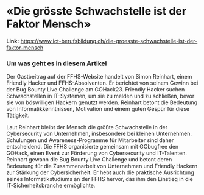 # «Die grösste Schwachstelle ist der Faktor Mensch»
**Link:** https://www.ict-berufsbildung.ch/die-groesste-schwachstelle-ist-der-faktor-mensch
### Um was geht es in diesem Artikel
<p>
Der Gastbeitrag auf der FFHS-Website handelt von Simon Reinhart, einem Friendly Hacker und FFHS-Absolventen. 
Er berichtet von seinem Gewinn bei der Bug Bounty Live Challenge am GOHack23. 
Friendly Hacker suchen Schwachstellen in IT-Systemen, um sie zu melden und zu schließen, bevor sie von böswilligen Hackern genutzt werden. 
Reinhart betont die Bedeutung von Informatikkenntnissen, Motivation und einem guten Gespür für diese Tätigkeit.

Laut Reinhart bleibt der Mensch die größte Schwachstelle in der Cybersecurity von Unternehmen, insbesondere bei kleinen Unternehmen. 
Schulungen und Awareness-Programme für Mitarbeiter sind daher entscheidend. 
Die FFHS organisierte gemeinsam mit GObugfree den GOHack, einen Event zur Förderung von Cybersecurity und IT-Talenten. 
Reinhart gewann die Bug Bounty Live Challenge und betont deren Bedeutung für die Zusammenarbeit von Unternehmen und Friendly Hackern zur Stärkung der Cybersicherheit. 
Er hebt auch die praktische Ausrichtung seines Informatikstudiums an der FFHS hervor, das ihm den Einstieg in die IT-Sicherheitsbranche ermöglichte.
</p>
